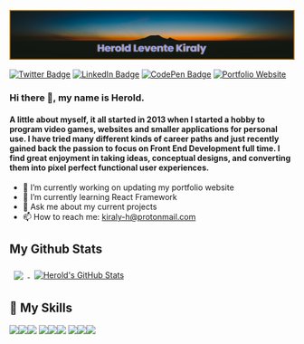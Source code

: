 [![GitHub Banner](/banner_secondary.png)](https://heroldkiraly.github.io/)

[![Twitter Badge](https://img.shields.io/badge/Twitter-Profile-informational?style=flat&logo=twitter&logoColor=white&color=94a3ff)](https://twitter.com/KiralyHerold) [![LinkedIn Badge](https://img.shields.io/badge/LinkedIn-Profile-informational?style=flat&logo=linkedin&logoColor=white&color=94a3ff)](https://www.linkedin.com/in/) [ ![CodePen Badge](https://img.shields.io/badge/CodePen-Profile-informational?style=flat&logo=codepen&logoColor=white&color=94a3ff)](https://codepen.io/levente) [![Portfolio Website](https://img.shields.io/badge/My-Website-94a3ff)](https://heroldkiraly.github.io/)

### Hi there 👋, my name is Herold.
#### A little about myself, it all started in 2013 when I started a hobby to program video games, websites and smaller applications for personal use. I have tried many different kinds of career paths and just recently gained back the passion to focus on Front End Development full time. I find great enjoyment in taking ideas, conceptual designs, and converting them into pixel perfect functional user experiences.


- 🔭 I’m currently working on updating my portfolio website
- 🌱 I’m currently learning React Framework
- 💬 Ask me about my current projects
- 📫 How to reach me: kiraly-h@protonmail.com


## My Github Stats
<a href="https://github.com/heroldkiraly">
  <img align="center" style="margin:0.5rem" src="https://github-readme-stats.vercel.app/api/top-langs/?username=heroldkiraly&hide=html,css&title_color=ffffff&text_color=ffffff&icon_color=b6760bff&bg_color=94a3ff" />
</a>

<a href="https://github.com/heroldkiraly">
  <img align="center" style="margin:0.5rem" src="https://github-readme-stats.vercel.app/api?username=heroldkiraly&show_icons=true&line_height=27&count_private=true&title_color=ffffff&text_color=ffffff&icon_color=b6760bff&bg_color=94a3ff" alt="Herold's GitHub Stats" />
</a>

## 💼 My Skills
![](https://img.shields.io/badge/Code-React-informational?style=flat&logo=react&logoColor=white&color=94a3ff)![](https://img.shields.io/badge/Code-JavaScript-informational?style=flat&logo=JavaScript&logoColor=white&color=94a3ff)![](https://img.shields.io/badge/Code-MySQL-informational?style=flat&logo=MySQL&logoColor=white&color=94a3ff)
![](https://img.shields.io/badge/Style-CSS-informational?style=flat&logo=css3&logoColor=white&color=94a3ff)![](https://img.shields.io/badge/Style-Tailwind-informational?style=flat&logo=Tailwind-CSS&logoColor=white&color=94a3ff)![](https://img.shields.io/badge/Style-Sass-informational?style=flat&logo=Sass&logoColor=white&color=94a3ff)
![](https://img.shields.io/badge/Tools-NPM-informational?style=flat&logo=npm&logoColor=white&color=94a3ff)![](https://img.shields.io/badge/Tools-Postman-informational?style=flat&logo=Postman&logoColor=white&color=94a3ff)![](https://img.shields.io/badge/Tools-GitHub-informational?style=flat&logo=GitHub&logoColor=white&color=94a3ff)
